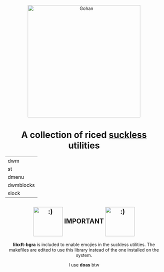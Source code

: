 <div align="center">
  <img src="https://i.imgur.com/fJcmwnu.png" alt="Gohan" align="center" width=360>
</div>

<div align="center">
  <h1>A collection of riced <a href="https://suckless.org/">suckless</a> utilities</h1>
</div>

<b>
  <div align="center">
    <table>
      <tr>
        <td>dwm</td>
      </tr>
      <tr>
        <td>st</td>
      </tr>
      <tr>
        <td>dmenu</td>
      </tr>
      <tr>
        <td>dwmblocks</td>
      </tr>
      <tr>
        <td>slock</td>
      </tr>
    </table>
  </div>
</b>

<div align="center">
  <h2>
    <img src="https://i.imgur.com/nPRyR0D.png" alt=":)" align="center" width=94>
    IMPORTANT
    <img src="https://i.imgur.com/BCr42Jf.png" alt=":)" align="center" width=94>
  </h2>
</div>

<div align="center">
  <p>
    <b>libxft-bgra</b> is included to enable emojies in the suckless utilities.
    The makefiles are edited to use this library instead of the one installed on
    the system.
  </p>
  <p>
    I use <b>doas</b> btw
  </p>
</div>
